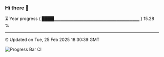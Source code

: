 ### Hi there 👋

⏳ Year progress { ████▁▁▁▁▁▁▁▁▁▁▁▁▁▁▁▁▁▁▁▁▁▁▁▁▁▁ } 15.28 %

---

⏰ Updated on Tue, 25 Feb 2025 18:30:39 GMT

![Progress Bar CI](https://github.com/ZhaoGui/ZhaoGui/workflows/Progress%20Bar%20CI/badge.svg)
